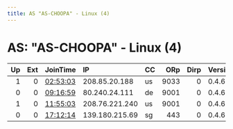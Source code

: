 ```yaml
---
title: AS "AS-CHOOPA" - Linux (4)
---
```


# AS: "AS-CHOOPA" - Linux (4)

|   Up |   Ext | JoinTime                                                                                              | IP             | CC   |   ORp |   Dirp | Version   | Contact   | Nickname   |   eFamMembers |
|-----:|------:|:------------------------------------------------------------------------------------------------------|:---------------|:-----|------:|-------:|:----------|:----------|:-----------|--------------:|
|    1 |     0 | [02:53:03](https://nusenu.github.io/OrNetStats/w/relay/02DFF5E59CDF557780ACE3C43D0CCACC8A0FD618.html) | 208.85.20.188  | us   |  9033 |      0 | 0.4.6.8   | None      | timisup    |             1 |
|    0 |     0 | [09:16:59](https://nusenu.github.io/OrNetStats/w/relay/3B9CD4647D1A42637605B2A1EBE70F01B74CC864.html) | 80.240.24.111  | de   |  9001 |      0 | 0.4.6.7   | None      | Unnamed    |             1 |
|    1 |     0 | [11:55:03](https://nusenu.github.io/OrNetStats/w/relay/9599F087B6624B2A24E61380C390AA5F7971301F.html) | 208.76.221.240 | us   |  9001 |      0 | 0.4.6.8   | None      | unutasio   |             1 |
|    0 |     0 | [17:12:14](https://nusenu.github.io/OrNetStats/w/relay/E811817BD3DEBAF0597CACE51321078F1EC26206.html) | 139.180.215.69 | sg   |   443 |      0 | 0.4.6.10  | None      | comasmr    |             1 |
